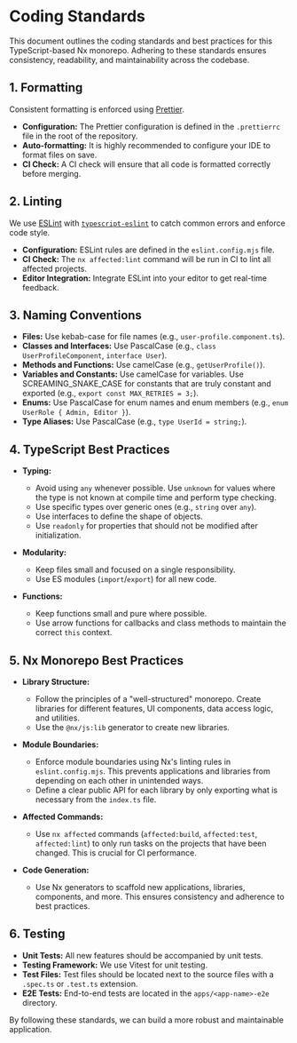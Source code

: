 # Coding Standards

This document outlines the coding standards and best practices for this TypeScript-based Nx monorepo. Adhering to these standards ensures consistency, readability, and maintainability across the codebase.

## 1. Formatting

Consistent formatting is enforced using [Prettier](https://prettier.io/).

- **Configuration:** The Prettier configuration is defined in the `.prettierrc` file in the root of the repository.
- **Auto-formatting:** It is highly recommended to configure your IDE to format files on save.
- **CI Check:** A CI check will ensure that all code is formatted correctly before merging.

## 2. Linting

We use [ESLint](https://eslint.org/) with [`typescript-eslint`](https://typescript-eslint.io/) to catch common errors and enforce code style.

- **Configuration:** ESLint rules are defined in the `eslint.config.mjs` file.
- **CI Check:** The `nx affected:lint` command will be run in CI to lint all affected projects.
- **Editor Integration:** Integrate ESLint into your editor to get real-time feedback.

## 3. Naming Conventions

- **Files:** Use kebab-case for file names (e.g., `user-profile.component.ts`).
- **Classes and Interfaces:** Use PascalCase (e.g., `class UserProfileComponent`, `interface User`).
- **Methods and Functions:** Use camelCase (e.g., `getUserProfile()`).
- **Variables and Constants:** Use camelCase for variables. Use SCREAMING_SNAKE_CASE for constants that are truly constant and exported (e.g., `export const MAX_RETRIES = 3;`).
- **Enums:** Use PascalCase for enum names and enum members (e.g., `enum UserRole { Admin, Editor }`).
- **Type Aliases:** Use PascalCase (e.g., `type UserId = string;`).

## 4. TypeScript Best Practices

- **Typing:**
    - Avoid using `any` whenever possible. Use `unknown` for values where the type is not known at compile time and perform type checking.
    - Use specific types over generic ones (e.g., `string` over `any`).
    - Use interfaces to define the shape of objects.
    - Use `readonly` for properties that should not be modified after initialization.

- **Modularity:**
    - Keep files small and focused on a single responsibility.
    - Use ES modules (`import`/`export`) for all new code.

- **Functions:**
    - Keep functions small and pure where possible.
    - Use arrow functions for callbacks and class methods to maintain the correct `this` context.

## 5. Nx Monorepo Best Practices

- **Library Structure:**
    - Follow the principles of a "well-structured" monorepo. Create libraries for different features, UI components, data access logic, and utilities.
    - Use the `@nx/js:lib` generator to create new libraries.

- **Module Boundaries:**
    - Enforce module boundaries using Nx's linting rules in `eslint.config.mjs`. This prevents applications and libraries from depending on each other in unintended ways.
    - Define a clear public API for each library by only exporting what is necessary from the `index.ts` file.

- **Affected Commands:**
    - Use `nx affected` commands (`affected:build`, `affected:test`, `affected:lint`) to only run tasks on the projects that have been changed. This is crucial for CI performance.

- **Code Generation:**
    - Use Nx generators to scaffold new applications, libraries, components, and more. This ensures consistency and adherence to best practices.

## 6. Testing

- **Unit Tests:** All new features should be accompanied by unit tests.
- **Testing Framework:** We use Vitest for unit testing.
- **Test Files:** Test files should be located next to the source files with a `.spec.ts` or `.test.ts` extension.
- **E2E Tests:** End-to-end tests are located in the `apps/<app-name>-e2e` directory.

By following these standards, we can build a more robust and maintainable application.
